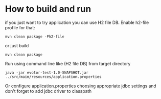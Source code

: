# How to build and run
if you just want to try application you can use H2 file DB. Enable h2-file profile for that:
```
mvn clean package -Ph2-file
```
or just build
```
mvn clean package
```

Run using command line like (H2 file DB) from target directory
```
java -jar evotor-test-1.0-SNAPSHOT.jar ../src/main/resources/application.properties
```

Or configure application.properties choosing appropriate jdbc settings and don't forget to add jdbc driver to classpath

